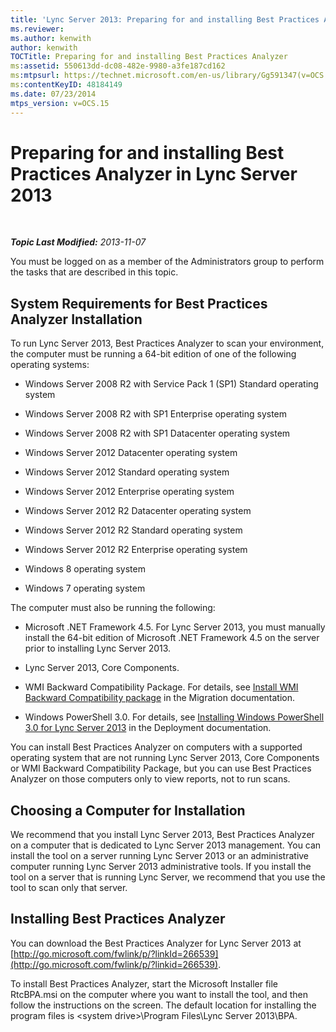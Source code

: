 ```yaml
---
title: 'Lync Server 2013: Preparing for and installing Best Practices Analyzer'
ms.reviewer: 
ms.author: kenwith
author: kenwith
TOCTitle: Preparing for and installing Best Practices Analyzer
ms:assetid: 550613dd-dc08-482e-9980-a3fe187cd162
ms:mtpsurl: https://technet.microsoft.com/en-us/library/Gg591347(v=OCS.15)
ms:contentKeyID: 48184149
ms.date: 07/23/2014
mtps_version: v=OCS.15
---
```


<div data-xmlns="http://www.w3.org/1999/xhtml">

<div class="topic" data-xmlns="http://www.w3.org/1999/xhtml" data-msxsl="urn:schemas-microsoft-com:xslt" data-cs="http://msdn.microsoft.com/en-us/">

<div data-asp="http://msdn2.microsoft.com/asp">

# Preparing for and installing Best Practices Analyzer in Lync Server 2013

</div>

<div id="mainSection">

<div id="mainBody">

<span> </span>

_**Topic Last Modified:** 2013-11-07_

You must be logged on as a member of the Administrators group to perform the tasks that are described in this topic.

<div>

## System Requirements for Best Practices Analyzer Installation

To run Lync Server 2013, Best Practices Analyzer to scan your environment, the computer must be running a 64-bit edition of one of the following operating systems:

  - Windows Server 2008 R2 with Service Pack 1 (SP1) Standard operating system

  - Windows Server 2008 R2 with SP1 Enterprise operating system

  - Windows Server 2008 R2 with SP1 Datacenter operating system

  - Windows Server 2012 Datacenter operating system

  - Windows Server 2012 Standard operating system

  - Windows Server 2012 Enterprise operating system

  - Windows Server 2012 R2 Datacenter operating system

  - Windows Server 2012 R2 Standard operating system

  - Windows Server 2012 R2 Enterprise operating system

  - Windows 8 operating system

  - Windows 7 operating system

The computer must also be running the following:

  - Microsoft .NET Framework 4.5. For Lync Server 2013, you must manually install the 64-bit edition of Microsoft .NET Framework 4.5 on the server prior to installing Lync Server 2013.

  - Lync Server 2013, Core Components.

  - WMI Backward Compatibility Package. For details, see [Install WMI Backward Compatibility package](install-wmi-backward-compatibility-package.md) in the Migration documentation.

  - Windows PowerShell 3.0. For details, see [Installing Windows PowerShell 3.0 for Lync Server 2013](lync-server-2013-installing-windows-powershell-3-0.md) in the Deployment documentation.

You can install Best Practices Analyzer on computers with a supported operating system that are not running Lync Server 2013, Core Components or WMI Backward Compatibility Package, but you can use Best Practices Analyzer on those computers only to view reports, not to run scans.

</div>

<div>

## Choosing a Computer for Installation

We recommend that you install Lync Server 2013, Best Practices Analyzer on a computer that is dedicated to Lync Server 2013 management. You can install the tool on a server running Lync Server 2013 or an administrative computer running Lync Server 2013 administrative tools. If you install the tool on a server that is running Lync Server, we recommend that you use the tool to scan only that server.

</div>

<div>

## Installing Best Practices Analyzer

You can download the Best Practices Analyzer for Lync Server 2013 at [http://go.microsoft.com/fwlink/p/?linkId=266539](http://go.microsoft.com/fwlink/p/?linkid=266539).

To install Best Practices Analyzer, start the Microsoft Installer file RtcBPA.msi on the computer where you want to install the tool, and then follow the instructions on the screen. The default location for installing the program files is \<system drive\>\\Program Files\\Lync Server 2013\\BPA.

</div>

</div>

<span> </span>

</div>

</div>

</div>

